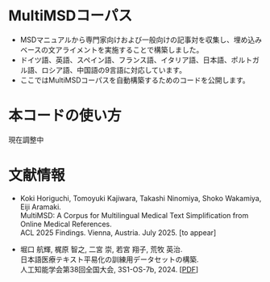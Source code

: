 # MultiMSDコーパス
* MSDマニュアルから専門家向けおよび一般向けの記事対を収集し、埋め込みベースの文アライメントを実施することで構築しました。
* ドイツ語、英語、スペイン語、フランス語、イタリア語、日本語、ポルトガル語、ロシア語、中国語の9言語に対応しています。
* ここではMultiMSDコーパスを自動構築するためのコードを公開します。

# 本コードの使い方
現在調整中

# 文献情報
* Koki Horiguchi, Tomoyuki Kajiwara, Takashi Ninomiya, Shoko Wakamiya, Eiji Aramaki.  
  MultiMSD: A Corpus for Multilingual Medical Text Simplification from Online Medical References.  
  ACL 2025 Findings. Vienna, Austria. July 2025. [to appear]

* 堀口 航輝, 梶原 智之, 二宮 崇, 若宮 翔子, 荒牧 英治.  
  日本語医療テキスト平易化の訓練用データセットの構築.  
  人工知能学会第38回全国大会, 3S1-OS-7b, 2024. [[PDF](https://confit.atlas.jp/guide/event-img/jsai2024/3S1-OS-7b-04/public/pdf?type=in)]
